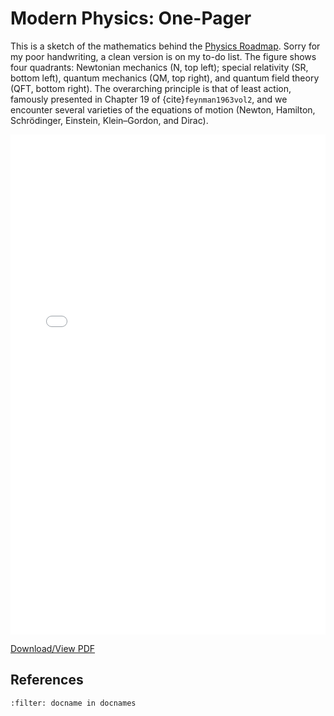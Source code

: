 # Modern Physics: One-Pager


This is a sketch of the mathematics behind the [Physics Roadmap](25-physics-roadmap.md).
Sorry for my poor handwriting,
a clean version is on my to-do list. The figure shows four quadrants: Newtonian mechanics (N, top left);
special relativity (SR, bottom left), quantum mechanics (QM, top right), 
and quantum field theory (QFT, bottom right).
The overarching principle is that of least action, famously presented in Chapter 19 of {cite}`feynman1963vol2`,
and we encounter several varieties of the equations of motion (Newton, Hamilton, Schrödinger, Einstein, 
Klein–Gordon, and Dirac).  


<embed src="../_static/29-physics-one-page.pdf" type="application/pdf" width="100%" height="800px" />

[Download/View PDF](../_static/29-physics-one-page.pdf)

## References

```{bibliography}
:filter: docname in docnames
```

<div style="margin-bottom: 100px;"></div>

